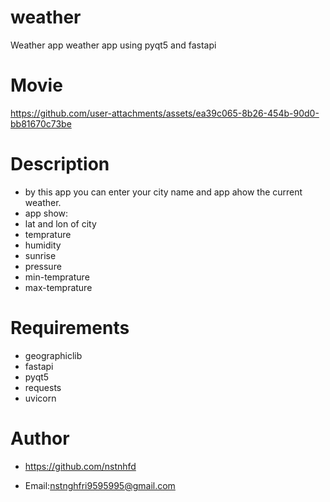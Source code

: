 # weather
Weather app
weather app using pyqt5 and fastapi
# Movie
https://github.com/user-attachments/assets/ea39c065-8b26-454b-90d0-bb81670c73be
# Description
- by this app you can enter your city name and app ahow the current weather.
- app show:
- lat and lon of city 
- temprature
- humidity
- sunrise
- pressure
- min-temprature
- max-temprature
# Requirements
- geographiclib
- fastapi
- pyqt5
- requests
- uvicorn
# Author
- https://github.com/nstnhfd
* Email:nstnghfri9595995@gmail.com
